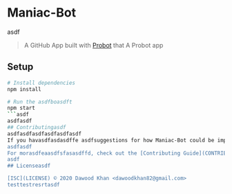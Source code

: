 # Maniac-Bot
asdf
> A GitHub App built with [Probot](https://github.com/probot/probot) that A Probot app

## Setup

```sh
# Install dependencies
npm install

# Run the asdfboasdft
npm start
```asdf
asdfasdf
## Contributingasdf
asdfasdfasdfasdfasdfasdf
If you havasdfasdasdffe asdfsuggestions for how Maniac-Bot could be improved, or want to report a bug, open an issue! We'd love all asasdfdfasasdfdfand any contribuasdftionsasdf.
asdfasdf
For morasdfeaasdfsfasasdffd, check out the [Contributing Guide](CONTRIBUTING.md).
asdf
## Licenseasdf

[ISC](LICENSE) © 2020 Dawood Khan <dawoodkhan82@gmail.com>
testtestresrtasdf
